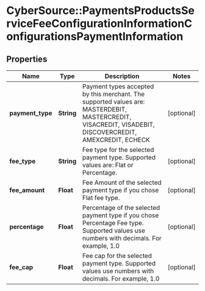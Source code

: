 # CyberSource::PaymentsProductsServiceFeeConfigurationInformationConfigurationsPaymentInformation

## Properties
Name | Type | Description | Notes
------------ | ------------- | ------------- | -------------
**payment_type** | **String** | Payment types accepted by this merchant. The supported values are: MASTERDEBIT, MASTERCREDIT, VISACREDIT, VISADEBIT, DISCOVERCREDIT, AMEXCREDIT, ECHECK | [optional] 
**fee_type** | **String** | Fee type for the selected payment type. Supported values are: Flat or Percentage.  | [optional] 
**fee_amount** | **Float** | Fee Amount of the selected payment type if you chose Flat fee type.  | [optional] 
**percentage** | **Float** | Percentage of the selected payment type if you chose Percentage Fee type. Supported values use numbers with decimals. For example, 1.0  | [optional] 
**fee_cap** | **Float** | Fee cap for the selected payment type. Supported values use numbers with decimals. For example, 1.0  | [optional] 


